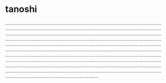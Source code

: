 # tanoshi

..................................................................................................................................................................................................................................................................................................................................................................................................................................................................................................................................................................................................................................................................................................................................................................................................................................................................................................................................................................................................................................................................................................................................................................................................................................................................................................................................................................